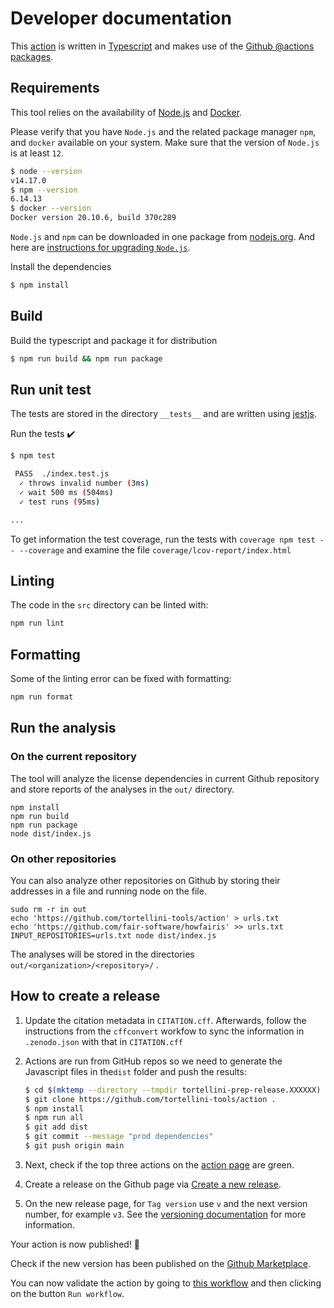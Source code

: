 # Developer documentation

This [action](https://docs.github.com/en/actions/creating-actions/creating-a-javascript-action) is written in 
[Typescript](https://www.typescriptlang.org) 
and makes use of the
[Github @actions packages](https://github.com/actions/toolkit/blob/master/README.md#packages).


## Requirements

This tool relies on the availability of [Node.js](https://nodejs.org/) and 
[Docker](https://docs.docker.com/get-docker/).

Please verify that you have `Node.js` and the related package manager `npm`, and `docker` available on your 
system. Make sure that the version of `Node.js` is at least `12`.

```bash
$ node --version
v14.17.0
$ npm --version
6.14.13
$ docker --version
Docker version 20.10.6, build 370c289
```

`Node.js` and `npm` can be downloaded in one package from [nodejs.org](https://nodejs.org/en/). And here are
[instructions for upgrading `Node.js`](https://phoenixnap.com/kb/update-node-js-version#ftoc-heading-3).

Install the dependencies
```bash
$ npm install
```


## Build

Build the typescript and package it for distribution
```bash
$ npm run build && npm run package
```


## Run unit test

The tests are stored in the directory `__tests__` and are written using 
[jestjs](https://jestjs.io/). 

Run the tests :heavy_check_mark:
```bash
$ npm test

 PASS  ./index.test.js
  ✓ throws invalid number (3ms)
  ✓ wait 500 ms (504ms)
  ✓ test runs (95ms)

...
```

To get information the test coverage, run the tests with 
`coverage npm test -- --coverage` and 
examine the file `coverage/lcov-report/index.html`

## Linting

The code in the `src` directory can be linted with:

```bash
npm run lint
```

## Formatting

Some of the linting error can be fixed with formatting:

```bash
npm run format
```


## Run the analysis

### On the current repository

The tool will analyze the license dependencies in current Github 
repository and store reports of the analyses in the `out/` 
directory.

```shell
npm install
npm run build
npm run package
node dist/index.js
```

### On other repositories

You can also analyze other repositories  on Github by storing their addresses in
a file and running node on the file.

```
sudo rm -r in out
echo 'https://github.com/tortellini-tools/action' > urls.txt
echo 'https://github.com/fair-software/howfairis' >> urls.txt
INPUT_REPOSITORIES=urls.txt node dist/index.js
```

The analyses will be stored in the directories 
`out/<organization>/<repository>/` .



## How to create a release

1. Update the citation metadata in `CITATION.cff`. Afterwards, follow the instructions from the `cffconvert` workfow to sync the information in `.zenodo.json` with that in `CITATION.cff`
1. Actions are run from GitHub repos so we need to generate the Javascript files in the`dist` folder and push the results:
    
    ```bash
    $ cd $(mktemp --directory --tmpdir tortellini-prep-release.XXXXXX)
    $ git clone https://github.com/tortellini-tools/action .
    $ npm install
    $ npm run all
    $ git add dist
    $ git commit --message "prod dependencies"
    $ git push origin main
    ```
1. Next, check if the top three actions on the [action page](https://github.com/tortellini-tools/action/actions?query=branch%3Amain+workflow%3Atortellini+event%3Apush) are green.
1. Create a release on the Github page via 
[Create a new release](https://github.com/tortellini-tools/action/releases/new).
1. On the new release page, for `Tag version` use `v` and the next version number, for example `v3`.
See the [versioning documentation](https://github.com/actions/toolkit/blob/master/docs/action-versioning.md)
for more information.

Your action is now published! :rocket:

Check if the new version has been published on the [Github Marketplace](https://github.com/marketplace/actions/tortellini-action).

You can now validate the action by going to 
[this workflow](https://github.com/tortellini-tools/action/actions/workflows/usage.yml)
and then clicking on the button `Run workflow`.
